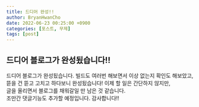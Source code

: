 ```yaml
---
title: 드디어 완성!!
author: BryanHwanCho
date: 2022-06-23 00:25:00 +0900
categories: [포스트, 무제]
tags: [post]
---
```


## 드디어 블로그가 완성됬습니다!!
드디어 블로그가 완성됬습니다. 빌드도 여러번 해보면서 이상 없는지 확인도 해보았고,  
뜯을 건 뜯고 고치고 하다보니 완성됬습니다! 이제 할 일은 간단하지 않지만,  
글을 올리면서 블로그를 채워갈일 만 남은 것 같습니다.  
조만간 댓글기능도 추가할 예정입니다. 감사합니다!!